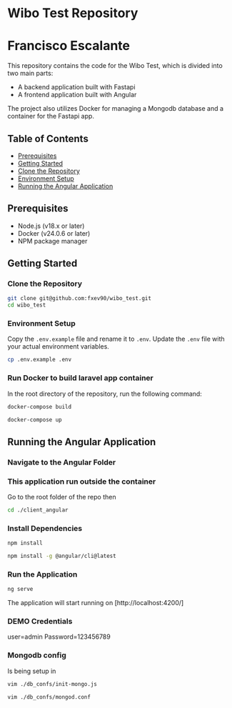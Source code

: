 # Wibo Test Repository
# Francisco Escalante
This repository contains the code for the Wibo Test, which is divided into two main parts:

- A backend application built with Fastapi
- A frontend application built with Angular

The project also utilizes Docker for managing a Mongodb database and a container for the Fastapi app.

## Table of Contents

- [Prerequisites](#prerequisites)
- [Getting Started](#getting-started)
- [Clone the Repository](#clone-the-repository)
- [Environment Setup](#environment-setup)
- [Running the Angular Application](#running-the-angular-application)

## Prerequisites

- Node.js (v18.x or later)
- Docker (v24.0.6 or later)
- NPM package manager

## Getting Started

### Clone the Repository

```bash
git clone git@github.com:fxev90/wibo_test.git
cd wibo_test
```

### Environment Setup

Copy the `.env.example` file and rename it to `.env`. Update the `.env` file with your actual environment variables.

```bash
cp .env.example .env
```

### Run  Docker to build laravel app container

In the root directory of the repository, run the following command:
```bash
docker-compose build
```

```bash
docker-compose up
```

## Running the Angular Application

### Navigate to the Angular Folder
### This application run outside the container
Go to the root folder of the repo then 
```bash
cd ./client_angular
```
### Install Dependencies

```bash
npm install
```

```bash
npm install -g @angular/cli@latest
```



### Run the Application

```bash
ng serve
```

The application will start running on [http://localhost:4200/]

### DEMO Credentials
user=admin
Password=123456789


### Mongodb config
Is being setup in
```bash
vim ./db_confs/init-mongo.js
```
```bash
vim ./db_confs/mongod.conf
```